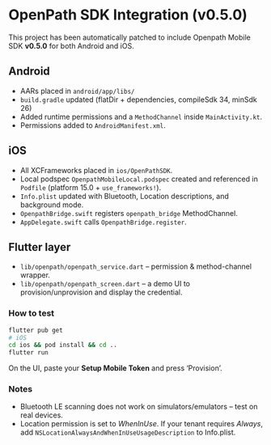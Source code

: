 
# OpenPath SDK Integration (v0.5.0)

This project has been automatically patched to include Openpath Mobile SDK **v0.5.0** for both Android and iOS.

## Android
* AARs placed in `android/app/libs/`
* `build.gradle` updated (flatDir + dependencies, compileSdk 34, minSdk 26)
* Added runtime permissions and a `MethodChannel` inside `MainActivity.kt`.
* Permissions added to `AndroidManifest.xml`.

## iOS
* All XCFrameworks placed in `ios/OpenPathSDK`.
* Local podspec `OpenpathMobileLocal.podspec` created and referenced in `Podfile` (platform 15.0 + `use_frameworks!`).
* `Info.plist` updated with Bluetooth, Location descriptions, and background mode.
* `OpenpathBridge.swift` registers `openpath_bridge` MethodChannel.
* `AppDelegate.swift` calls `OpenpathBridge.register`.

## Flutter layer
* `lib/openpath/openpath_service.dart` – permission & method-channel wrapper.
* `lib/openpath/openpath_screen.dart` – a demo UI to provision/unprovision and display the credential.

### How to test
```bash
flutter pub get
# iOS
cd ios && pod install && cd ..
flutter run
```
On the UI, paste your **Setup Mobile Token** and press ‘Provision’.

### Notes
* Bluetooth LE scanning does not work on simulators/emulators – test on real devices.
* Location permission is set to *WhenInUse*. If your tenant requires *Always*, add `NSLocationAlwaysAndWhenInUseUsageDescription` to Info.plist.
